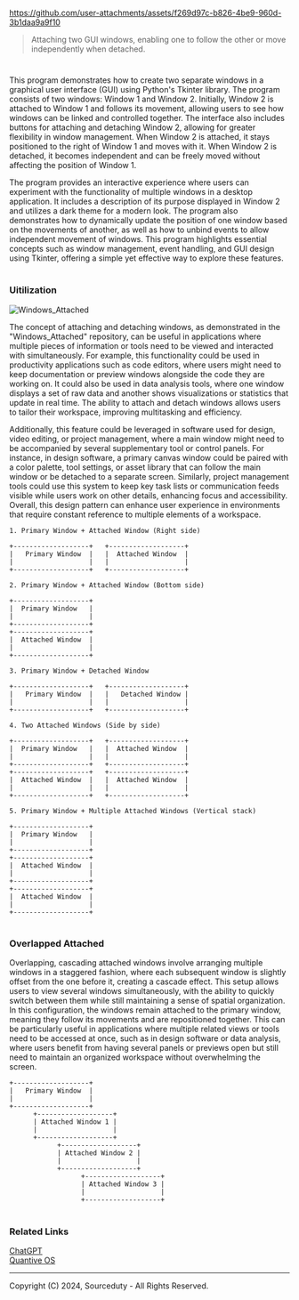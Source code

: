 https://github.com/user-attachments/assets/f269d97c-b826-4be9-960d-3b1daa9a9f10

> Attaching two GUI windows, enabling one to follow the other or move independently when detached.
#

This program demonstrates how to create two separate windows in a graphical user interface (GUI) using Python's Tkinter library. The program consists of two windows: Window 1 and Window 2. Initially, Window 2 is attached to Window 1 and follows its movement, allowing users to see how windows can be linked and controlled together. The interface also includes buttons for attaching and detaching Window 2, allowing for greater flexibility in window management. When Window 2 is attached, it stays positioned to the right of Window 1 and moves with it. When Window 2 is detached, it becomes independent and can be freely moved without affecting the position of Window 1.

The program provides an interactive experience where users can experiment with the functionality of multiple windows in a desktop application. It includes a description of its purpose displayed in Window 2 and utilizes a dark theme for a modern look. The program also demonstrates how to dynamically update the position of one window based on the movements of another, as well as how to unbind events to allow independent movement of windows. This program highlights essential concepts such as window management, event handling, and GUI design using Tkinter, offering a simple yet effective way to explore these features.

#
### Uitilization

![Windows_Attached](https://github.com/user-attachments/assets/1620f6d3-090b-4d63-bd2e-056455fc8e26)

The concept of attaching and detaching windows, as demonstrated in the "Windows_Attached" repository, can be useful in applications where multiple pieces of information or tools need to be viewed and interacted with simultaneously. For example, this functionality could be used in productivity applications such as code editors, where users might need to keep documentation or preview windows alongside the code they are working on. It could also be used in data analysis tools, where one window displays a set of raw data and another shows visualizations or statistics that update in real time. The ability to attach and detach windows allows users to tailor their workspace, improving multitasking and efficiency.

Additionally, this feature could be leveraged in software used for design, video editing, or project management, where a main window might need to be accompanied by several supplementary tool or control panels. For instance, in design software, a primary canvas window could be paired with a color palette, tool settings, or asset library that can follow the main window or be detached to a separate screen. Similarly, project management tools could use this system to keep key task lists or communication feeds visible while users work on other details, enhancing focus and accessibility. Overall, this design pattern can enhance user experience in environments that require constant reference to multiple elements of a workspace.

```
1. Primary Window + Attached Window (Right side)

+-------------------+   +-------------------+
|   Primary Window  |   |  Attached Window  |
|                   |   |                   |
+-------------------+   +-------------------+

2. Primary Window + Attached Window (Bottom side)

+-------------------+
|  Primary Window   |
|                   |
+-------------------+
+-------------------+
|  Attached Window  |
|                   |
+-------------------+

3. Primary Window + Detached Window

+-------------------+   +-------------------+
|   Primary Window  |   |   Detached Window |
|                   |   |                   |
+-------------------+   +-------------------+

4. Two Attached Windows (Side by side)

+-------------------+   +-------------------+
|  Primary Window   |   |  Attached Window  |
|                   |   |                   |
+-------------------+   +-------------------+
+-------------------+   +-------------------+
|  Attached Window  |   |  Attached Window  |
|                   |   |                   |
+-------------------+   +-------------------+

5. Primary Window + Multiple Attached Windows (Vertical stack)

+-------------------+
|  Primary Window   |
|                   |
+-------------------+
+-------------------+
|  Attached Window  |
|                   |
+-------------------+
+-------------------+
|  Attached Window  |
|                   |
+-------------------+
```

#
### Overlapped Attached

Overlapping, cascading attached windows involve arranging multiple windows in a staggered fashion, where each subsequent window is slightly offset from the one before it, creating a cascade effect. This setup allows users to view several windows simultaneously, with the ability to quickly switch between them while still maintaining a sense of spatial organization. In this configuration, the windows remain attached to the primary window, meaning they follow its movements and are repositioned together. This can be particularly useful in applications where multiple related views or tools need to be accessed at once, such as in design software or data analysis, where users benefit from having several panels or previews open but still need to maintain an organized workspace without overwhelming the screen.

```
+-------------------+
|   Primary Window  |
|                   |
+-------------------+
      +-------------------+
      | Attached Window 1 |
      |                   |
      +-------------------+
            +-------------------+
            | Attached Window 2 |
            |                   |
            +-------------------+
                  +-------------------+
                  | Attached Window 3 |
                  |                   |
                  +-------------------+
```

#
### Related Links

[ChatGPT](https://github.com/sourceduty/ChatGPT)
<br>
[Quantive OS](https://github.com/sourceduty/Quantive_OS)

***
Copyright (C) 2024, Sourceduty - All Rights Reserved.
